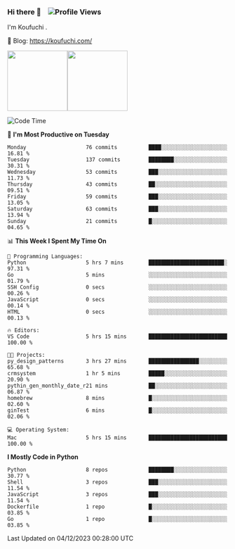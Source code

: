### Hi there 👋 &nbsp;&nbsp; ![Profile Views](http://img.shields.io/badge/Profile%20Views-1222-blue)

I'm Koufuchi . 

📔 Blog: <https://koufuchi.com/>

<img align="" height="137px" src="https://github-readme-stats-seven-nu-30.vercel.app/api?username=Koufuchi&hide=issues,contribs&show_icons=true&line_height=21&theme=radical&locale=en" /><img align="" height="137px" src="https://github-readme-stats-seven-nu-30.vercel.app/api/top-langs/?username=Koufuchi&layout=compact&hide=blade,html,css,pug,scss&theme=radical&locale=en" />

<!--START_SECTION:waka-->
![Code Time](http://img.shields.io/badge/Code%20Time-192%20hrs%2046%20mins-blue)

📅 **I'm Most Productive on Tuesday** 

```text
Monday                   76 commits          ████░░░░░░░░░░░░░░░░░░░░░   16.81 % 
Tuesday                  137 commits         ████████░░░░░░░░░░░░░░░░░   30.31 % 
Wednesday                53 commits          ███░░░░░░░░░░░░░░░░░░░░░░   11.73 % 
Thursday                 43 commits          ██░░░░░░░░░░░░░░░░░░░░░░░   09.51 % 
Friday                   59 commits          ███░░░░░░░░░░░░░░░░░░░░░░   13.05 % 
Saturday                 63 commits          ███░░░░░░░░░░░░░░░░░░░░░░   13.94 % 
Sunday                   21 commits          █░░░░░░░░░░░░░░░░░░░░░░░░   04.65 % 
```


📊 **This Week I Spent My Time On** 

```text
💬 Programming Languages: 
Python                   5 hrs 7 mins        ████████████████████████░   97.31 % 
Go                       5 mins              ░░░░░░░░░░░░░░░░░░░░░░░░░   01.79 % 
SSH Config               0 secs              ░░░░░░░░░░░░░░░░░░░░░░░░░   00.26 % 
JavaScript               0 secs              ░░░░░░░░░░░░░░░░░░░░░░░░░   00.14 % 
HTML                     0 secs              ░░░░░░░░░░░░░░░░░░░░░░░░░   00.13 % 

🔥 Editors: 
VS Code                  5 hrs 15 mins       █████████████████████████   100.00 % 

🐱‍💻 Projects: 
py_design_patterns       3 hrs 27 mins       ████████████████░░░░░░░░░   65.68 % 
crmsystem                1 hr 5 mins         █████░░░░░░░░░░░░░░░░░░░░   20.90 % 
pythin_gen_monthly_date_r21 mins             ██░░░░░░░░░░░░░░░░░░░░░░░   06.87 % 
homebrew                 8 mins              █░░░░░░░░░░░░░░░░░░░░░░░░   02.60 % 
ginTest                  6 mins              █░░░░░░░░░░░░░░░░░░░░░░░░   02.06 % 

💻 Operating System: 
Mac                      5 hrs 15 mins       █████████████████████████   100.00 % 
```

**I Mostly Code in Python** 

```text
Python                   8 repos             ████████░░░░░░░░░░░░░░░░░   30.77 % 
Shell                    3 repos             ███░░░░░░░░░░░░░░░░░░░░░░   11.54 % 
JavaScript               3 repos             ███░░░░░░░░░░░░░░░░░░░░░░   11.54 % 
Dockerfile               1 repo              █░░░░░░░░░░░░░░░░░░░░░░░░   03.85 % 
Go                       1 repo              █░░░░░░░░░░░░░░░░░░░░░░░░   03.85 % 
```




 Last Updated on 04/12/2023 00:28:00 UTC
<!--END_SECTION:waka-->


